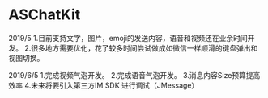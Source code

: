 # ASChatKit
2019/5
1.目前支持文字，图片，emoji的发送内容，语音和视频还在业余时间开发。
2.很多地方需要优化，花了较多时间尝试做成如微信一样顺滑的键盘弹出和视图切换。


2019/6/5
1.完成视频气泡开发。
2.完成语音气泡开发。
3.消息内容Size预算提高效率
4.未来将要引入第三方IM SDK 进行调试（JMessage）
